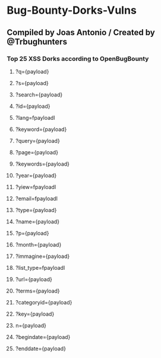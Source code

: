 # Bug-Bounty-Dorks-Vulns
## Compiled by Joas Antonio / Created by @Trbughunters

### Top 25 XSS Dorks according to OpenBugBounty 
1. ?q={payload}
 
3. ?s={payload} 

4. ?search={payload} 

5. ?id={payload} 

6. ?lang=fpayloadl 

7. ?keyword={payload} 

8. ?query={payload} 

9. ?page={payload} 

10. ?keywords={payload} 

11. ?year={payload} 

12. ?yiew=fpayloadl 

13. ?email=fpayloadl 

14. ?type={payload} 

15. ?name={payload} 

16. ?p={payload} 

17. ?month={payload} 

18. ?immagine={payload} 

19. ?list_type=fpayloadl

20. ?url={payload} 

21. ?terms={payload} 

22. ?categoryid={payload} 

23. ?key={payload} 

24. n={payload} 

25. ?begindate={payload} 

26. ?enddate={payload} 
